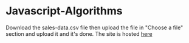 # Javascript-Algorithms
Download the sales-data.csv file then upload the file in "Choose a file" section and upload it and it's done. The site is hosted [here](https://getdebarghya07.github.io/Javascript-Algorithms/)
